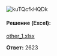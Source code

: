 ![kuTQcfkHQDk](https://user-images.githubusercontent.com/34346128/158029810-c6158920-c727-4559-8236-6062aa73d236.jpg)

#### Решение (Excel):
[other_1.xlsx](https://github.com/Thundiverter/infege2022/files/8238140/other_1.xlsx)

**Ответ:** 2623
